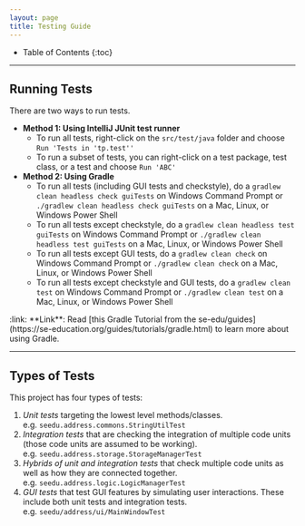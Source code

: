 ```yaml
---
layout: page
title: Testing Guide
---
```


* Table of Contents
{:toc}

--------------------------------------------------------------------------------------------------------------------

## Running Tests

There are two ways to run tests.

* **Method 1: Using IntelliJ JUnit test runner**
  * To run all tests, right-click on the `src/test/java` folder and choose `Run 'Tests in 'tp.test''`
  * To run a subset of tests, you can right-click on a test package,
    test class, or a test and choose `Run 'ABC'`
* **Method 2: Using Gradle**
  * To run all tests (including GUI tests and checkstyle), do a `gradlew clean headless check guiTests` on Windows Command Prompt or `./gradlew clean headless check guiTests` on a Mac, Linux, or Windows Power Shell
  * To run all tests except checkstyle, do a `gradlew clean headless test guiTests` on Windows Command Prompt or `./gradlew clean headless test guiTests` on a Mac, Linux, or Windows Power Shell
  * To run all tests except GUI tests, do a `gradlew clean check` on Windows Command Prompt or `./gradlew clean check` on a Mac, Linux, or Windows Power Shell
  * To run all tests except checkstyle and GUI tests, do a `gradlew clean test` on Windows Command Prompt or `./gradlew clean test` on a Mac, Linux, or Windows Power Shell

<div markdown="span" class="alert alert-secondary">:link: **Link**: Read [this Gradle Tutorial from the se-edu/guides](https://se-education.org/guides/tutorials/gradle.html) to learn more about using Gradle.
</div>

--------------------------------------------------------------------------------------------------------------------

## Types of Tests

This project has four types of tests:

1. *Unit tests* targeting the lowest level methods/classes.<br>
   e.g. `seedu.address.commons.StringUtilTest`
1. *Integration tests* that are checking the integration of multiple code units (those code units are assumed to be working).<br>
   e.g. `seedu.address.storage.StorageManagerTest`
1. *Hybrids of unit and integration tests* that check multiple code units as well as how they are connected together.<br>
   e.g. `seedu.address.logic.LogicManagerTest`
1. *GUI tests* that test GUI features by simulating user interactions. These include both unit tests and integration tests.<br>
    e.g. `seedu/address/ui/MainWindowTest`
